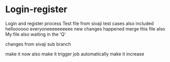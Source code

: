 # Login-register
Login and register process
Test file from sivaji
test cases also included
helloooooo everyoneeeeeeeeee
new changes happened
merge this file also
My file also waiting in the 'Q'


changes from sivaji sub branch


make it now also
make it trigger job automatically
make it increase
